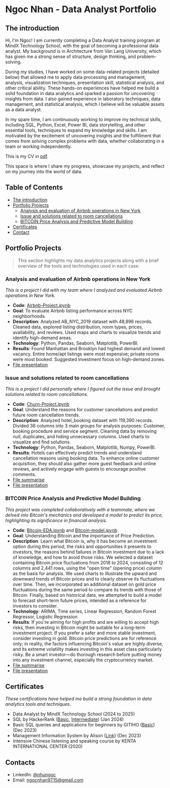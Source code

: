 # Ngoc Nhan - Data Analyst Portfolio

## The introduction
Hi, I'm Ngoc! I am currently completing a Data Analyst training program at MindX Technology School, with the goal of becoming a professional data analyst. My background is in Architecture from Van Lang University, which has given me a strong sense of structure, design thinking, and problem-solving.

During my studies, I have worked on some data-related projects (detailed below) that allowed me to apply data processing and management, analysis, visualization techniques, presentation skill, statistical analysis, and other critical ability. These hands-on experiences have helped me build a solid foundation in data analytics and sparked a passion for uncovering insights from data. I also gained experience in laboratory techniques, data management, and statistical analysis, which I believe will be valuable assets as a data analyst.

In my spare time, I am continuously working to improve my technical skills, including SQL, Python, Excel, Power BI, data storytelling, and other essential tools, techniques to expand my knowledge and skills. I am motivated by the excitement of uncovering insights and the fulfillment that comes from solving complex problems with data, whether collaborating in a team or working independently.

This is my CV in [pdf](https://github.com/nhungoc1510/Data-Analyst-Portfolio/blob/main/CV_NHAN-NHU-NGOC.pdf).

This space is where I share my progress, showcase my projects, and reflect on my journey into the world of data.

## Table of Contents
- [The introduction](https://github.com/nhungoc1510/Data-Analyst-Portfolio/blob/main/README.md#the-introduction)
- [Portfolio Projects](https://github.com/nhungoc1510/Data-Analyst-Portfolio/blob/main/README.md#portfolio-projects)
     - [Analysis and evaluation of Airbnb operations in New York](https://github.com/nhungoc1510/nhungoc/blob/main/README.md#Analysis-and-evaluation-of-Airbnb-operations-in-New-York)
     - [Issue and solutions related to room cancellations](https://github.com/nhungoc1510/Data-Analyst-Portfolio/blob/main/README.md#Issue-and-solutions-related-to-room-cancellations)
     - [BITCOIN Price Analysis and Predictive Model Building](https://github.com/nhungoc1510/Data-Analyst-Portfolio/blob/main/README.md#BITCOIN-Price-Analysis-and-Predictive-Model-Building)
- [Certificates](https://github.com/nhungoc1510/Data-Analyst-Portfolio/blob/main/README.md#certificates)
- [Contact](https://github.com/nhungoc1510/Data-Analyst-Portfolio/blob/main/README.md#contacts)
     
## Portfolio Projects
>This section highlights my data analytics projects along with a brief overview of the tools and technologies used in each case.

### Analysis and evaluation of Airbnb operations in New York
*This is a project I did with my team where I analyzed and evaluated Airbnb operations in New York.*

- **Code**: [Airbnb-Project.ipynb](https://github.com/nhungoc1510/Projects/blob/main/Airbnb-Project.ipynb)
- **Goal**: To evaluate Airbnb listing performance across NYC neighborhoods.
- **Description**: Analyzed AB_NYC_2019 dataset with 48,896 records. Cleaned data, explored listing distribution, room types, prices, availability, and reviews. Used maps and charts to visualize trends and identify high-demand areas.
- **Technology**: Python, Pandas, Seaborn, Matplotlib, PowerBI.
- **Results**: Found Manhattan and Brooklyn had highest demand and lowest vacancy. Entire home/apt listings were most expensive; private rooms were most booked. Suggested investment focus on high-demand zones.
- [File presentation](https://github.com/nhungoc1510/Projects/blob/main/Airbnb-Project.pdf)

### Issue and solutions related to room cancellations
*This is a project I did personally where I figured out the issue and brought solutions related to room cancellations.*

- **Code**: [Churn-Project.ipynb](https://github.com/nhungoc1510/Projects/blob/main/Churn-Project.ipynb)
- **Goal**: Understand the reasons for customer cancellations and predict future room cancellation trends.
- **Description**: Analyzed hotel_booking dataset with 119,390 records. Divided 36 columns into 3 main groups for analysis purposes: Customer, booking procedure and service segment. Cleaning data by removing null, duplicates, and hiding unnecessary columns. Used charts to visualize and find solutions.
- **Technology**: Python, Pandas, Seaborn, Matplotlib, Numpy, PowerBI.
- **Results**: Hotels can effectively predict trends and understand cancellation reasons using booking data. To enhance online customer acquisition, they should also gather more guest feedback and online reviews, and actively engage with guests to encourage positive comments.
- [File summarise](https://github.com/nhungoc1510/Projects/blob/main/Churn-Project%20(2).pdf)
- [File presentation](https://github.com/nhungoc1510/Projects/blob/main/Churn-Project.pdf)

### BITCOIN Price Analysis and Predictive Model Building
*This project was completed collaboratively with a teammate, where we delved into Bitcoin's mechanics and developed a model to predict its price, highlighting its significance in financial analysis.*

- **Code**: [Bitcoin-EDA.ipynb](https://github.com/nhungoc1510/Projects/blob/main/Bitcoin-EDA.ipynb) and [Bitcoin-model.ipynb](https://github.com/nhungoc1510/Projects/blob/main/Bitcoin-model.ipynb)
- **Goal**: Understanding Bitcoin and the importance of Price Prediction.
- **Description**: Learn what Bitcoin is, why it has become an investment option during this period, the risks and opportunities it presents to investors, the reasons behind failures in Bitcoin investment due to a lack of knowledge, and how to avoid those risks. We selected a dataset containing Bitcoin price fluctuations from 2018 to 2024, consisting of 12 columns and 2,441 rows, using the "open time" (opening price) column as the basis for analysis. We used charts to illustrate the upward and downward trends of Bitcoin prices and to clearly observe its fluctuations over time. Then, we incorporated an additional dataset on gold price fluctuations during the same period to compare its trends with those of Bitcoin. Finally, based on historical data, we attempted to build a model to forecast short-term future prices, intended as a reference for investors to consider.
- **Technology**: ARIMA, Time series, Linear Regression, Random Forest Regressor, Logistic Regression
- **Results**: If you're aiming for high profits and are willing to accept high risks, then investing in Bitcoin might be suitable for a long-term investment project. If you prefer a safer and more stable investment, consider investing in gold. Bitcoin price predictions are for reference only; in reality, the factors influencing Bitcoin's value are highly diverse, and its extreme volatility makes investing in this asset class particularly risky. Be a smart investor—do thorough research before putting money into any investment channel, especially the cryptocurrency market.
- [File summarise](https://github.com/nhungoc1510/Projects/blob/main/Bitcoin-summarise.docx)
- [File presentation](https://github.com/nhungoc1510/Projects/blob/main/Bitcoin-Project.pdf)

## Certificates
*These certifications have helped me build a strong foundation in data analytics tools and techniques.*

- Data Analyst by MindX Technology School (2024 to 2025)
- SQL by HackerRank ([Basic](https://www.hackerrank.com/certificates/fa6cbd047a61), [Intermediate](https://www.hackerrank.com/certificates/2e980f275342)) (Jan 2024)
- Basic SQL queries and applications for beginners by GITIHO ([Basic](https://gitiho.com/certificate/6KyMJmSNaTx8IrREn2_gZX5PAkfd)) (Dec 2023)
- Management Information System by Alison ([Link](https://alison.com/certification/check/2y10Dc0aSOYhBN2zUE1kTVF25C68ih5ylXh0wDpSF67yN7jWBUa0hLi)) (Dec 2023)
- Intensive Chinese listening and speaking course by KENTA INTERNATIONAL CENTER (2020)

## Contacts
- LinkedIn: [@nhungoc](https://www.linkedin.com/in/nhu-ngoc-nhan-601170184/)
- Email: ngocnhan97.15@gmail.com
